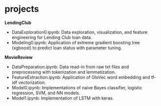 # projects

**LendingClub**
* DataExploration0.ipynb: 
    Data exploration, visualization, and feature engineering for Lending Club loan data.
* Modeling0.ipynb: 
    Application of extreme gradient boosting tree (xgboost) to predict loan status with parameter tuning.
    
**MovieReview**
* DataPreparation.ipynb:
    Data read-in from raw txt files and preprocessing with tokenization and lemmatization.
* FeatureExtraction.ipynb:
    Application of GloVec word embedding and tf-idf vectorization.
* Model0.ipynb:
    Implementations of naive Bayes classifier, logistic regression, SVM, and NN models.
* Model1.ipynb:
    Implementation of LSTM with keras.    

